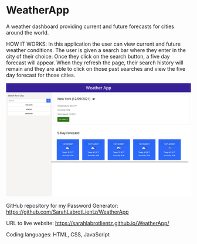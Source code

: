# WeatherApp
A weather dashboard providing current and future forecasts for cities around the world. 


HOW IT WORKS:
In this application the user can view current and future weather conditions. The user is given a search bar where they enter in the city of their choice. Once they click on the search button, a five day forecast will appear. When they refresh the page, their search history will remain and they are able to click on those past searches and view the five day forecast for those cities. 

![The Weather App projects current and future weather conditions for up to five days.](ScreenShot.png)



GitHub repository for my Password Generator: https://github.com/SarahLabrotLientz/WeatherApp

URL to live website: https://sarahlabrotlientz.github.io/WeatherApp/

Coding languages: HTML, CSS, JavaScript